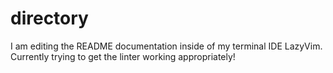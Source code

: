 # directory

I am editing the README documentation inside of my terminal IDE LazyVim. Currently trying to get the linter working appropriately! 

